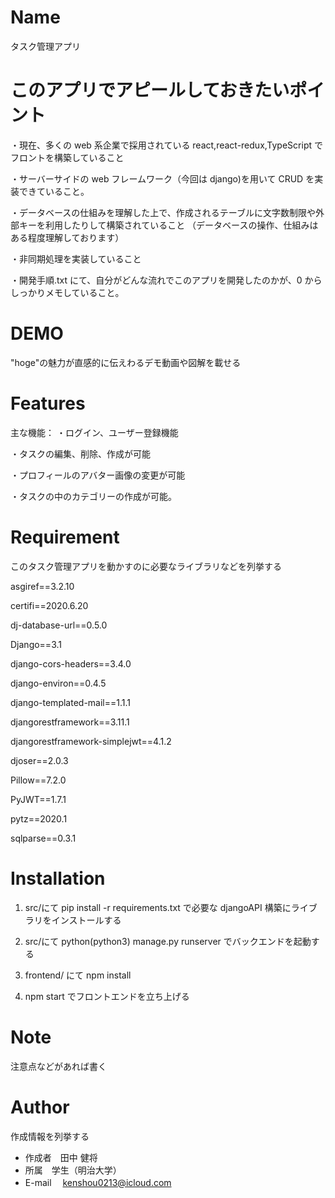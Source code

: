 # Name

タスク管理アプリ

# このアプリでアピールしておきたいポイント

・現在、多くの web 系企業で採用されている react,react-redux,TypeScript でフロントを構築していること

・サーバーサイドの web フレームワーク（今回は django)を用いて CRUD を実装できていること。

・データベースの仕組みを理解した上で、作成されるテーブルに文字数制限や外部キーを利用したりして構築されていること
（データベースの操作、仕組みはある程度理解しております）

・非同期処理を実装していること

・開発手順.txt にて、自分がどんな流れでこのアプリを開発したのかが、0 からしっかりメモしていること。

# DEMO

"hoge"の魅力が直感的に伝えわるデモ動画や図解を載せる

# Features

主な機能：
・ログイン、ユーザー登録機能

・タスクの編集、削除、作成が可能

・プロフィールのアバター画像の変更が可能

・タスクの中のカテゴリーの作成が可能。

# Requirement

このタスク管理アプリを動かすのに必要なライブラリなどを列挙する

asgiref==3.2.10

certifi==2020.6.20

dj-database-url==0.5.0

Django==3.1

django-cors-headers==3.4.0

django-environ==0.4.5

django-templated-mail==1.1.1

djangorestframework==3.11.1

djangorestframework-simplejwt==4.1.2

djoser==2.0.3

Pillow==7.2.0

PyJWT==1.7.1

pytz==2020.1

sqlparse==0.3.1

# Installation

1.  src/にて
    pip install -r requirements.txt
    で必要な djangoAPI 構築にライブラリをインストールする

2.  src/にて
    python(python3) manage.py runserver
    でバックエンドを起動する

3.  frontend/
    にて
    npm install

4.  npm start
    でフロントエンドを立ち上げる

# Note

注意点などがあれば書く

# Author

作成情報を列挙する

- 作成者　田中 健将
- 所属　学生（明治大学）
- E-mail 　kenshou0213@icloud.com
